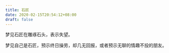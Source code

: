 ```yaml
---
title: 石匠
date: 2020-02-15T20:54:12+08:00
draft: false
---
```


梦见石匠在雕琢石头，表示失望。

梦见自己是石匠，预示终日操劳，却几无回报，或者预示无聊的情趣不投的朋友。

